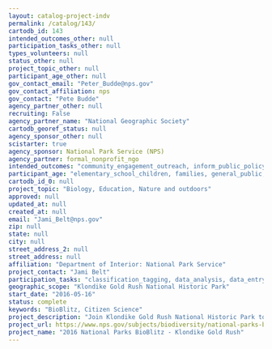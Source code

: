 ```yaml
---
layout: catalog-project-indv
permalink: /catalog/143/
cartodb_id: 143
intended_outcomes_other: null
participation_tasks_other: null
types_volunteers: null
status_other: null
project_topic_other: null
participant_age_other: null
gov_contact_email: "Peter_Budde@nps.gov"
gov_contact_affiliation: nps
gov_contact: "Pete Budde"
agency_partner_other: null
recruiting: False
agency_partner_name: "National Geographic Society"
cartodb_georef_status: null
agency_sponsor_other: null
scistarter: true
agency_sponsor: National Park Service (NPS)
agency_partner: formal_nonprofit_ngo
intended_outcomes: "community_engagement_outreach, inform_public_policy, io_education, operational_integration_use, research_advancement"
participant_age: "elementary_school_children, families, general_public, middle_school_children, targeted_group, teens"
cartodb_id_0: null
project_topic: "Biology, Education, Nature and outdoors"
approved: null
updated_at: null
created_at: null
email: "Jami_Belt@nps.gov"
zip: null
state: null
city: null
street_address_2: null
street_address: null
affiliation: "Department of Interior: National Park Service"
project_contact: "Jami Belt"
participation_tasks: "classification_tagging, data_analysis, data_entry, finding_entities, identification, learning, observation, site_selection_description, specimen_sample_collection"
geographic_scope: "Klondike Gold Rush National Historic Park"
start_date: "2016-05-16"
status: complete
keywords: "BioBlitz, Citizen Science"
project_description: "Join Klondike Gold Rush National Historic Park to help observe and identify as many aquatic and terrestrial invertebrate species as possible. Inventories will take place at several sites throughout the park."
project_url: https://www.nps.gov/subjects/biodiversity/national-parks-bioblitz.htm
project_name: "2016 National Parks BioBlitz - Klondike Gold Rush"
---
```

